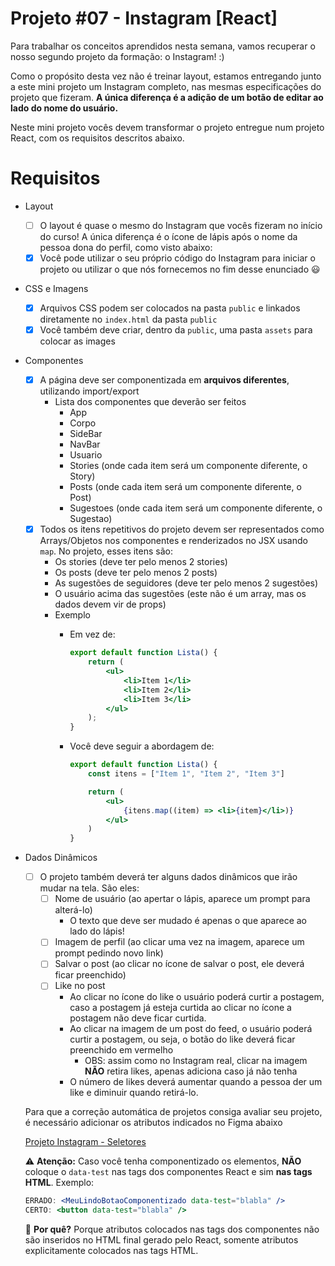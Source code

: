# Projeto #07 - Instagram [React]

Para trabalhar os conceitos aprendidos nesta semana, vamos recuperar o nosso segundo projeto da formação: o Instagram! :)

Como o propósito desta vez não é treinar layout, estamos entregando junto a este mini projeto um Instagram completo, nas mesmas especificações do projeto que fizeram. **A única diferença é a adição de um botão de editar ao lado do nome do usuário.**

Neste mini projeto vocês devem transformar o projeto entregue num projeto React, com os requisitos descritos abaixo.

# Requisitos

- Layout
    - [ ]  O layout é quase o mesmo do Instagram que vocês fizeram no início do curso! A única diferença é o ícone de lápis após o nome da pessoa dona do perfil, como visto abaixo:
    - [x]  Você pode utilizar o seu próprio código do Instagram para iniciar o projeto ou utilizar o que nós fornecemos no fim desse enunciado 😃
    
- CSS e Imagens
    - [x]  Arquivos CSS podem ser colocados na pasta `public` e linkados diretamente no `index.html` da pasta `public`
    - [x]  Você também deve criar, dentro da `public`, uma pasta `assets` para colocar as images
- Componentes
    - [x]  A página deve ser componentizada em **arquivos diferentes**, utilizando import/export
        - Lista dos componentes que deverão ser feitos
            - App
            - Corpo
            - SideBar
            - NavBar
            - Usuario
            - Stories (onde cada item será um componente diferente, o Story)
            - Posts (onde cada item será um componente diferente, o Post)
            - Sugestoes (onde cada item será um componente diferente, o Sugestao)
    - [x]  Todos os itens repetitivos do projeto devem ser representados como Arrays/Objetos nos componentes e renderizados no JSX usando `map`. No projeto, esses itens são:
        - Os stories (deve ter pelo menos 2 stories)
        - Os posts (deve ter pelo menos 2 posts)
        - As sugestões de seguidores (deve ter pelo menos 2 sugestões)
        - O usuário acima das sugestões (este não é um array, mas os dados devem vir de props)
        - Exemplo
            - Em vez de:
                ```jsx
                export default function Lista() {
                	return (
                		<ul>
                			<li>Item 1</li>
                			<li>Item 2</li>
                			<li>Item 3</li>
                		</ul>
                	);
                }
                ```
                
            - Você deve seguir a abordagem de:
                
                ```jsx
                export default function Lista() {
                	const itens = ["Item 1", "Item 2", "Item 3"]
                
                	return (
                		<ul>
                			{itens.map((item) => <li>{item}</li>)}
                		</ul>
                	)
                }
                ```
                
- Dados Dinâmicos
    - [ ]  O projeto também deverá ter alguns dados dinâmicos que irão mudar na tela. São eles:
        - [ ]  Nome de usuário (ao apertar o lápis, aparece um prompt para alterá-lo)
            - O texto que deve ser mudado é apenas o que aparece ao lado do lápis!   
        - [ ]  Imagem de perfil (ao clicar uma vez na imagem, aparece um prompt pedindo novo link)
        - [ ]  Salvar o post (ao clicar no ícone de salvar o post, ele deverá ficar preenchido)
        - [ ]  Like no post
            - Ao clicar no ícone do like o usuário poderá curtir a postagem, caso a postagem já esteja curtida ao clicar no ícone a postagem não deve ficar curtida.
            - Ao clicar na imagem de um post do feed, o usuário poderá curtir a postagem, ou seja, o botão do like deverá ficar preenchido em vermelho
                - OBS: assim como no Instagram real, clicar na imagem **NÃO** retira likes, apenas adiciona caso já não tenha
            - O número de likes deverá aumentar quando a pessoa der um like e diminuir quando retirá-lo.
    
    Para que a correção automática de projetos consiga avaliar seu projeto, é necessário adicionar os atributos indicados no Figma abaixo
    
    [Projeto Instagram - Seletores](https://www.figma.com/file/dUxw35wv9mYPxQoxSByO0j/Projeto-Instagram---Seletores?node-id=0%3A1)
    
    ⚠️ **Atenção:** Caso você tenha componentizado os elementos, **NÃO** coloque o `data-test` nas tags dos componentes React e sim **nas tags HTML**. Exemplo:
    
    ```jsx
    ERRADO: <MeuLindoBotaoComponentizado data-test="blabla" />
    CERTO: <button data-test="blabla" />
    ```
    
    🤔 **Por quê?** Porque atributos colocados nas tags dos componentes não são inseridos no HTML final gerado pelo React, somente atributos explicitamente colocados nas tags HTML.